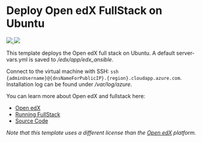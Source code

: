 # Deploy Open edX FullStack on Ubuntu

<a href="https://portal.azure.com/#create/Microsoft.Template/uri/https%3A%2F%2Fraw.githubusercontent.com%2FAzure%2Fazure-quickstart-templates%2Fmaster%2Fopenedx-fullstack-ubuntu%2Fazuredeploy.json" target="_blank">
    <img src="http://azuredeploy.net/deploybutton.png"/>
</a>
<a href="http://armviz.io/#/?load=https%3A%2F%2Fraw.githubusercontent.com%2FAzure%2Fazure-quickstart-templates%2Fmaster%2Fopenedx-fullstack-ubuntu%2Fazuredeploy.json" target="_blank">
    <img src="http://armviz.io/visualizebutton.png"/>
</a>

This template deploys the Open edX full stack on Ubuntu. A default server-vars.yml is saved to */edx/app/edx_ansible*.

Connect to the virtual machine with SSH: `ssh {adminUsername}@{dnsNameForPublicIP}.{region}.cloudapp.azure.com`. Installation log can be found under */var/log/azure*.

You can learn more about Open edX and fullstack here:
- [Open edX](https://open.edx.org)
- [Running FullStack](https://openedx.atlassian.net/wiki/display/OpenOPS/Running+Fullstack)
- [Source Code](https://github.com/edx/edx-platform)

*Note that this template uses a different license than the [Open edX](https://github.com/edx/edx-platform/blob/master/LICENSE) platform.*